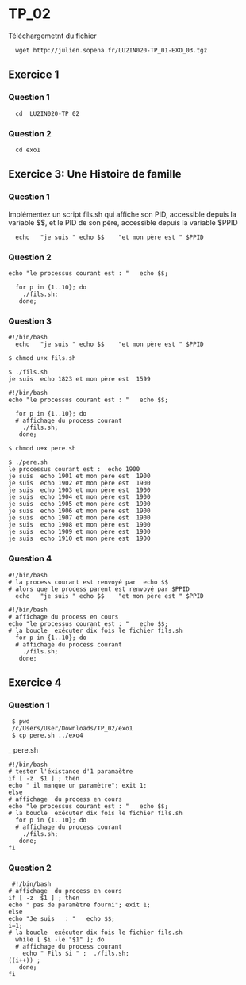 # TP_02

Téléchargemetnt du fichier 
```shell
  wget http://julien.sopena.fr/LU2IN020-TP_01-EXO_03.tgz
```

## Exercice 1
### Question 1
```shell
  cd  LU2IN020-TP_02
```
### Question 2
```shell
  cd exo1
```




## Exercice 3:  Une Histoire de famille
### Question 1
Implémentez un script fils.sh qui affiche son PID, accessible depuis la variable $$, et le PID de son père, accessible depuis la variable $PPID
```shell
  echo   "je suis " echo $$    "et mon père est " $PPID
```
### Question 2
```shell
echo "le processus courant est : "   echo $$;

  for p in {1..10}; do
    ./fils.sh;
   done;
```

### Question 3
```shell
#!/bin/bash
  echo   "je suis " echo $$    "et mon père est " $PPID
```
```shell
$ chmod u+x fils.sh

$ ./fils.sh
je suis  echo 1823 et mon père est  1599
```


```shell
#!/bin/bash
echo "le processus courant est : "   echo $$;

  for p in {1..10}; do
  # affichage du process courant
    ./fils.sh;
   done;

```


```shell
$ chmod u+x pere.sh

$ ./pere.sh
le processus courant est :  echo 1900
je suis  echo 1901 et mon père est  1900
je suis  echo 1902 et mon père est  1900
je suis  echo 1903 et mon père est  1900
je suis  echo 1904 et mon père est  1900
je suis  echo 1905 et mon père est  1900
je suis  echo 1906 et mon père est  1900
je suis  echo 1907 et mon père est  1900
je suis  echo 1908 et mon père est  1900
je suis  echo 1909 et mon père est  1900
je suis  echo 1910 et mon père est  1900

```

### Question 4
```shell
#!/bin/bash
# la process courant est renvoyé par  echo $$
# alors que le process parent est renvoyé par $PPID
  echo   "je suis " echo $$    "et mon père est " $PPID
```

```shell
#!/bin/bash
# affichage du process en cours
echo "le processus courant est : "   echo $$;
# la boucle  exécuter dix fois le fichier fils.sh
  for p in {1..10}; do
  # affichage du process courant
    ./fils.sh;
   done;
```

##  Exercice 4
### Question 1
```shell
 $ pwd
 /c/Users/User/Downloads/TP_02/exo1
 $ cp pere.sh ../exo4
```

_ pere.sh
```shell
#!/bin/bash
# tester l'éxistance d'1 paramaètre
if [ -z  $1 ] ; then
echo " il manque un paramètre"; exit 1;
else
# affichage  du process en cours
echo "le processus courant est : "   echo $$;
# la boucle  exécuter dix fois le fichier fils.sh
  for p in {1..10}; do
  # affichage du process courant
    ./fils.sh;
   done;
fi

```


### Question 2
```shell
 #!/bin/bash
# affichage  du process en cours
if [ -z  $1 ] ; then
echo " pas de paramètre fourni"; exit 1;
else
echo "Je suis   : "   echo $$;
i=1;
# la boucle  exécuter dix fois le fichier fils.sh
  while [ $i -le "$1" ]; do
  # affichage du process courant
    echo " Fils $i " ;  ./fils.sh;
((i++)) ;
   done;
fi

```
